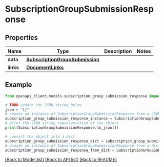 # SubscriptionGroupSubmissionResponse


## Properties

Name | Type | Description | Notes
------------ | ------------- | ------------- | -------------
**data** | [**SubscriptionGroupSubmission**](SubscriptionGroupSubmission.md) |  | 
**links** | [**DocumentLinks**](DocumentLinks.md) |  | 

## Example

```python
from openapi_client.models.subscription_group_submission_response import SubscriptionGroupSubmissionResponse

# TODO update the JSON string below
json = "{}"
# create an instance of SubscriptionGroupSubmissionResponse from a JSON string
subscription_group_submission_response_instance = SubscriptionGroupSubmissionResponse.from_json(json)
# print the JSON string representation of the object
print(SubscriptionGroupSubmissionResponse.to_json())

# convert the object into a dict
subscription_group_submission_response_dict = subscription_group_submission_response_instance.to_dict()
# create an instance of SubscriptionGroupSubmissionResponse from a dict
subscription_group_submission_response_from_dict = SubscriptionGroupSubmissionResponse.from_dict(subscription_group_submission_response_dict)
```
[[Back to Model list]](../README.md#documentation-for-models) [[Back to API list]](../README.md#documentation-for-api-endpoints) [[Back to README]](../README.md)


